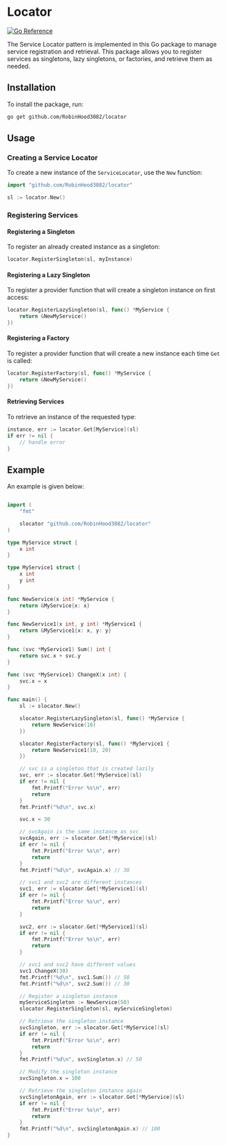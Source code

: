 # Locator
[![Go Reference](https://pkg.go.dev/badge/github.com/RobinHood3082/locator.svg)](https://pkg.go.dev/github.com/RobinHood3082/locator)

The Service Locator pattern is implemented in this Go package to manage service registration and retrieval. This package allows you to register services as singletons, lazy singletons, or factories, and retrieve them as needed.

## Installation

To install the package, run:

```sh
go get github.com/RobinHood3082/locator
```

## Usage
### Creating a Service Locator
To create a new instance of the `ServiceLocator`, use the `New` function:
```go
import "github.com/RobinHood3082/locator"

sl := locator.New()
```
### Registering Services
#### Registering a Singleton
To register an already created instance as a singleton:
```go
locator.RegisterSingleton(sl, myInstance)
```
#### Registering a Lazy Singleton
To register a provider function that will create a singleton instance on first access:
```go
locator.RegisterLazySingleton(sl, func() *MyService {
    return &NewMyService()
})
```
#### Registering a Factory
To register a provider function that will create a new instance each time `Get` is called:
```go
locator.RegisterFactory(sl, func() *MyService {
    return &NewMyService()
})
```
#### Retrieving Services
To retrieve an instance of the requested type:
```go
instance, err := locator.Get[MyService](sl)
if err != nil {
    // handle error
}
```
## Example
An example is given below:
```go

import (
	"fmt"

	slocator "github.com/RobinHood3082/locator"
)

type MyService struct {
	x int
}

type MyService1 struct {
	x int
	y int
}

func NewService(x int) *MyService {
	return &MyService{x: x}
}

func NewService1(x int, y int) *MyService1 {
	return &MyService1{x: x, y: y}
}

func (svc *MyService1) Sum() int {
	return svc.x + svc.y
}

func (svc *MyService1) ChangeX(x int) {
	svc.x = x
}

func main() {
	sl := slocator.New()

	slocator.RegisterLazySingleton(sl, func() *MyService {
		return NewService(10)
	})

	slocator.RegisterFactory(sl, func() *MyService1 {
		return NewService1(10, 20)
	})

	// svc is a singleton that is created lazily
	svc, err := slocator.Get[*MyService](sl)
	if err != nil {
		fmt.Printf("Error %s\n", err)
		return
	}
	fmt.Printf("%d\n", svc.x)

	svc.x = 30

	// svcAgain is the same instance as svc
	svcAgain, err := slocator.Get[*MyService](sl)
	if err != nil {
		fmt.Printf("Error %s\n", err)
		return
	}
	fmt.Printf("%d\n", svcAgain.x) // 30

	// svc1 and svc2 are different instances
	svc1, err := slocator.Get[*MyService1](sl)
	if err != nil {
		fmt.Printf("Error %s\n", err)
		return
	}

	svc2, err := slocator.Get[*MyService1](sl)
	if err != nil {
		fmt.Printf("Error %s\n", err)
		return
	}

	// svc1 and svc2 have different values
	svc1.ChangeX(30)
	fmt.Printf("%d\n", svc1.Sum()) // 50
	fmt.Printf("%d\n", svc2.Sum()) // 30

	// Register a singleton instance
	myServiceSingleton := NewService(50)
	slocator.RegisterSingleton(sl, myServiceSingleton)

	// Retrieve the singleton instance
	svcSingleton, err := slocator.Get[*MyService](sl)
	if err != nil {
		fmt.Printf("Error %s\n", err)
		return
	}
	fmt.Printf("%d\n", svcSingleton.x) // 50

	// Modify the singleton instance
	svcSingleton.x = 100

	// Retrieve the singleton instance again
	svcSingletonAgain, err := slocator.Get[*MyService](sl)
	if err != nil {
		fmt.Printf("Error %s\n", err)
		return
	}
	fmt.Printf("%d\n", svcSingletonAgain.x) // 100
}
```
